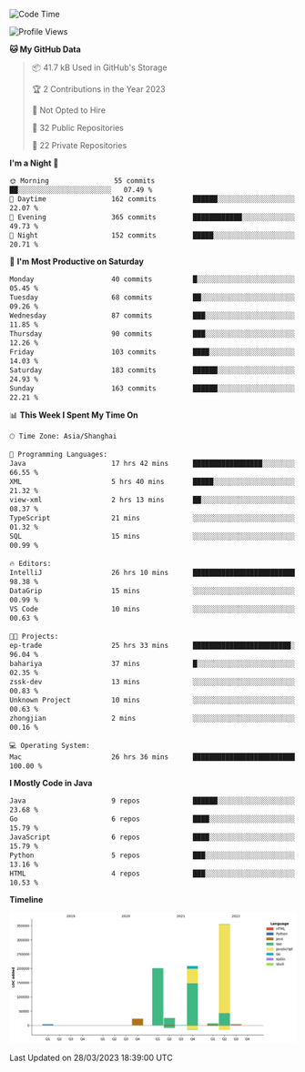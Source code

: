 <!--START_SECTION:waka-->
![Code Time](http://img.shields.io/badge/Code%20Time-1%2C691%20hrs%2036%20mins-blue)

![Profile Views](http://img.shields.io/badge/Profile%20Views-0-blue)

**🐱 My GitHub Data** 

> 📦 41.7 kB Used in GitHub's Storage 
 > 
> 🏆 2 Contributions in the Year 2023
 > 
> 🚫 Not Opted to Hire
 > 
> 📜 32 Public Repositories 
 > 
> 🔑 22 Private Repositories 
 > 
**I'm a Night 🦉** 

```text
🌞 Morning                55 commits          ██░░░░░░░░░░░░░░░░░░░░░░░   07.49 % 
🌆 Daytime                162 commits         ██████░░░░░░░░░░░░░░░░░░░   22.07 % 
🌃 Evening                365 commits         ████████████░░░░░░░░░░░░░   49.73 % 
🌙 Night                  152 commits         █████░░░░░░░░░░░░░░░░░░░░   20.71 % 
```
📅 **I'm Most Productive on Saturday** 

```text
Monday                   40 commits          █░░░░░░░░░░░░░░░░░░░░░░░░   05.45 % 
Tuesday                  68 commits          ██░░░░░░░░░░░░░░░░░░░░░░░   09.26 % 
Wednesday                87 commits          ███░░░░░░░░░░░░░░░░░░░░░░   11.85 % 
Thursday                 90 commits          ███░░░░░░░░░░░░░░░░░░░░░░   12.26 % 
Friday                   103 commits         ████░░░░░░░░░░░░░░░░░░░░░   14.03 % 
Saturday                 183 commits         ██████░░░░░░░░░░░░░░░░░░░   24.93 % 
Sunday                   163 commits         ██████░░░░░░░░░░░░░░░░░░░   22.21 % 
```


📊 **This Week I Spent My Time On** 

```text
🕑︎ Time Zone: Asia/Shanghai

💬 Programming Languages: 
Java                     17 hrs 42 mins      █████████████████░░░░░░░░   66.55 % 
XML                      5 hrs 40 mins       █████░░░░░░░░░░░░░░░░░░░░   21.32 % 
view-xml                 2 hrs 13 mins       ██░░░░░░░░░░░░░░░░░░░░░░░   08.37 % 
TypeScript               21 mins             ░░░░░░░░░░░░░░░░░░░░░░░░░   01.32 % 
SQL                      15 mins             ░░░░░░░░░░░░░░░░░░░░░░░░░   00.99 % 

🔥 Editors: 
IntelliJ                 26 hrs 10 mins      █████████████████████████   98.38 % 
DataGrip                 15 mins             ░░░░░░░░░░░░░░░░░░░░░░░░░   00.99 % 
VS Code                  10 mins             ░░░░░░░░░░░░░░░░░░░░░░░░░   00.63 % 

🐱‍💻 Projects: 
ep-trade                 25 hrs 33 mins      ████████████████████████░   96.04 % 
bahariya                 37 mins             █░░░░░░░░░░░░░░░░░░░░░░░░   02.35 % 
zssk-dev                 13 mins             ░░░░░░░░░░░░░░░░░░░░░░░░░   00.83 % 
Unknown Project          10 mins             ░░░░░░░░░░░░░░░░░░░░░░░░░   00.63 % 
zhongjian                2 mins              ░░░░░░░░░░░░░░░░░░░░░░░░░   00.16 % 

💻 Operating System: 
Mac                      26 hrs 36 mins      █████████████████████████   100.00 % 
```

**I Mostly Code in Java** 

```text
Java                     9 repos             ██████░░░░░░░░░░░░░░░░░░░   23.68 % 
Go                       6 repos             ████░░░░░░░░░░░░░░░░░░░░░   15.79 % 
JavaScript               6 repos             ████░░░░░░░░░░░░░░░░░░░░░   15.79 % 
Python                   5 repos             ███░░░░░░░░░░░░░░░░░░░░░░   13.16 % 
HTML                     4 repos             ███░░░░░░░░░░░░░░░░░░░░░░   10.53 % 
```



**Timeline**

![Lines of Code chart](https://raw.githubusercontent.com/youtiaoguagua/youtiaoguagua/master/assets/bar_graph.png)


 Last Updated on 28/03/2023 18:39:00 UTC
<!--END_SECTION:waka-->